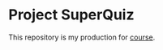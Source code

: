 # Project SuperQuiz
This repository is my production for [course](https://openclassrooms.com/fr/courses/8150246-developpez-votre-premiere-application-android).
